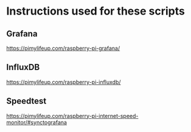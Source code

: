 # Instructions used for these scripts

## Grafana
https://pimylifeup.com/raspberry-pi-grafana/
## InfluxDB
https://pimylifeup.com/raspberry-pi-influxdb/
## Speedtest
https://pimylifeup.com/raspberry-pi-internet-speed-monitor/#synctografana
